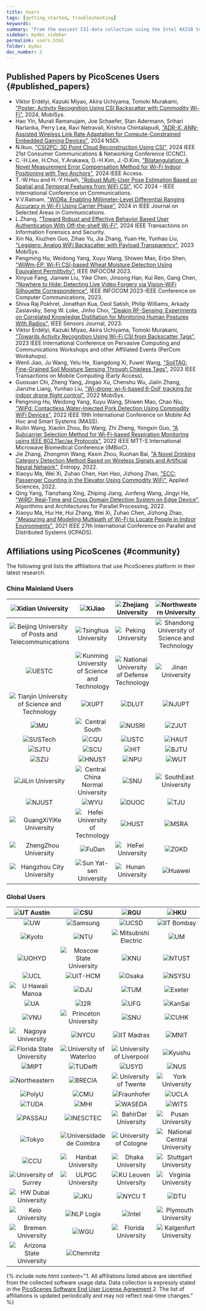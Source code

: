```yaml
---
title: Users
tags: [getting_started, troubleshooting]
keywords:
summary: "From the easiest CSI-data collection using the Intel AX210 to the SDR-based 802.11be multi-user (MU) experiments, PicoScenes is powering the next wave of the Wi-Fi ISAC research."
sidebar: mydoc_sidebar
permalink: users.html
folder: mydoc
doc_number: 2
---
```


## Published Papers by PicoScenes Users {#published_papers}

- Viktor Erdélyi, Kazuki Miyao, Akira Uchiyama, Tomoki Murakami, ["Poster: Activity Recognition Using CSI Backscatter with Commodity Wi-Fi"](https://dl.acm.org/doi/abs/10.1145/3643832.3661396), 2024, MobiSys.
- Hao Yin, Murali Ramanujam, Joe Schaefer, Stan Adermann, Srihari Narlanka, Perry Lea, Ravi Netravali, Krishna Chintalapudi, ["ADR-X: ANN-Assisted Wireless Link Rate Adaptation for Compute-Constrained Embedded Gaming Devices"](https://www.usenix.org/conference/nsdi24/presentation/yin), 2024 NSDI.
- N.Ikuo, ["CSI2PC: 3D Point Cloud Reconstruction Using CSI"](https://ieeexplore.ieee.org/abstract/document/10454882), 2024 IEEE 21st Consumer Communications & Networking Conference (CCNC).
- C.-H.Lee, H.Choi, Y.Arakawa, D.-H.Kim, J.-D.Kim, ["Bilatangulation: A Novel Measurement Error Compensation Method for Wi-Fi Indoor Positioning with Two Anchors"](https://ieeexplore.ieee.org/abstract/document/10643056), 2024 IEEE Access.
- T.-W.Hsu and H.-Y.Hsieh, ["Robust Multi-User Pose Estimation Based on Spatial and Temporal Features from WiFi CSI"](https://ieeexplore.ieee.org/abstract/document/10623053), ICC 2024 - IEEE International Conference on Communications.
- V.V.Ratnam, ["WiDRa: Enabling Millimeter-Level Differential Ranging Accuracy in Wi-Fi Using Carrier Phase"](https://ieeexplore.ieee.org/abstract/document/10556775), 2024 in IEEE Journal on Selected Areas in Communications.
- L.Zhang, ["Toward Robust and Effective Behavior Based User Authentication With Off-the-shelf Wi-Fi"](https://ieeexplore.ieee.org/abstract/document/10597619), 2024 IEEE Transactions on Information Forensics and Security.
- Xin Na, Xiuzhen Guo, Zihao Yu, Jia Zhang, Yuan He, Yunhao Liu, ["Leggiero: Analog WiFi Backscatter with Payload Transparency"](https://dl.acm.org/doi/abs/10.1145/3581791.3596835), 2023 MobiSys.
- Pengming Hu, Weidong Yang, Xuyu Wang, Shiwen Mao, Erbo Shen, ["WiWm-EP: Wi-Fi CSI-based Wheat Moisture Detection Using Equivalent Permittivity"](https://ieeexplore.ieee.org/abstract/document/10225988), IEEE INFOCOM 2023.
- Xinyue Fang, Jianwei Liu, Yike Chen, Jinsong Han, Kui Ren, Gang Chen, ["Nowhere to Hide: Detecting Live Video Forgery via Vision-WiFi Silhouette Correspondence"](https://ieeexplore.ieee.org/abstract/document/10228947), IEEE INFOCOM 2023-IEEE Conference on Computer Communications, 2023.
- Shiva Raj Pokhrel, Jonathan Kua, Deol Satish, Philip Williams, Arkady Zaslavsky, Seng W. Loke, Jinho Choi, ["Deakin RF-Sensing: Experiments on Correlated Knowledge Distillation for Monitoring Human Postures With Radios"](https://ieeexplore.ieee.org/abstract/document/10271124), IEEE Sensors Journal, 2023.
- Viktor Erdélyi, Kazuki Miyao, Akira Uchiyama, Tomoki Murakami, ["Towards Activity Recognition Using Wi-Fi CSI from Backscatter Tags"](https://ieeexplore.ieee.org/abstract/document/10150323), 2023 IEEE International Conference on Pervasive Computing and Communications Workshops and other Affiliated Events (PerCom Workshops).
- Wenli Jiao, Ju Wang, Yelu He, Xiangdong Xi, Fuwei Wang, ["SoilTAG: Fine-Grained Soil Moisture Sensing Through Chipless Tags"](https://ieeexplore.ieee.org/abstract/document/10061277), 2023 IEEE Transactions on Mobile Computing (Early Access).
- Guoxuan Chi, Zheng Yang, Jingao Xu, Chenshu Wu, Jialin Zhang, Jianzhe Liang, Yunhao Liu, ["Wi-drone: wi-fi-based 6-DoF tracking for indoor drone flight control"](https://dl.acm.org/doi/abs/10.1145/3498361.3538936), 2022 MobiSys.
- Pengming Hu, Weidong Yang, Xuyu Wang, Shiwen Mao, Chao Niu, ["WiPd: Contactless Water-Injected Pork Detection Using Commodity WiFi Devices"](https://ieeexplore.ieee.org/abstract/document/9973501), 2022 IEEE 19th International Conference on Mobile Ad Hoc and Smart Systems (MASS).
- Ruilin Wang, Xiaolin Zhou, Bo Wang, Zhi Zheng, Yongxin Guo, ["A Subcarrier Selection Method for Wi-Fi-based Respiration Monitoring using IEEE 802.11ac/ax Protocols"](https://ieeexplore.ieee.org/abstract/document/9790274), 2022 IEEE MTT-S International Microwave Biomedical Conference (IMBioC).
- Jie Zhang, Zhongmin Wang, Kexin Zhou, Ruohan Bai, ["A Novel Drinking Category Detection Method Based on Wireless Signals and Artificial Neural Network"](https://www.htmlpi.com/1099-4300/24/11/1700), Entropy, 2022.
- Xiaoyu Ma, Wei Xi, Zuhao Chen, Han Hao, Jizhong Zhao, ["ECC: Passenger Counting in the Elevator Using Commodity WiFi"](https://www.htmlpi.com/2076-3417/12/14/7321), Applied Sciences, 2022.
- Qing Yang, Tianzhang Xing, Zhiping Jiang, Junfeng Wang, Jingyi He, ["WiRD: Real-Time and Cross Domain Detection System on Edge Device"](https://link.springer.com/chapter/10.1007/978-3-030-95388-1_23), Algorithms and Architectures for Parallel Processing, 2022.
- Xiaoyu Ma, Hui He, Hui Zhang, Wei Xi, Zuhao Chen, Jizhong Zhao, ["Measuring and Modeling Multipath of Wi-Fi to Locate People in Indoor Environments"](https://ieeexplore.ieee.org/abstract/document/9763705), 2021 IEEE 27th International Conference on Parallel and Distributed Systems (ICPADS).

## Affiliations using PicoScenes {#community}

The following grid lists the affiliations that use PicoScenes platform in their latest research.

### China Mainland Users

| ![Xidian University](/images/logos/Xidian_University.png) | ![XiJiao](/images/logos/XiJiao.png) | ![Zhejiang University](/images/logos/Zhejiang_University.png) | ![Northwestern University](/images/logos/Northwestern_University.png) |
|:--:|:--:|:--:|:--:|
| ![Beijing University of Posts and Telecommunications](/images/logos/Beijing_University_of_Posts_and_Telecommunications.png) | ![Tsinghua University](/images/logos/Tsinghua_University.png) | ![Peking University](/images/logos/Peking_University.png) | ![Shandong University of Science and Technology](/images/logos/Shandong_University_of_Science_and_Technology.png) |
| ![UESTC](/images/logos/uestc.jpg) | ![Kunming University of Science and Technology](/images/logos/Kunming_University_of_Science_and_Technology.jfif) | ![National University of Defense Technology](/images/logos/National_University_of_Defense_Technology.png) | ![Jinan University](/images/logos/Jinan_University.png) |
| ![Tianjin University of Science and Technology](/images/logos/Tianjin_University_of_Science_and_Technology.png) | ![XUPT](/images/logos/XUPT.png) | ![DLUT](/images/logos/dlut.jpg) | ![NJUPT](/images/logos/NJUPT.jpg) |
| ![IMU](/images/logos/IMU.png) | ![Central South](/images/logos/Central_South.png) | ![NUSRI](/images/logos/NUSRI.png) | ![ZJUT](/images/logos/ZJUT.png) |
| ![SUSTech](/images/logos/SUSTech.jpg) | ![CQU](/images/logos/CQU.jpg) | ![USTC](/images/logos/USTC.png) | ![HAUT](/images/logos/HAUT.png) |
| ![SJTU](/images/logos/SJTU.png) | ![SCU](/images/logos/SCU.png) | ![HIT](/images/logos/HIT.png) | ![BJTU](/images/logos/BJTU.png) |
| ![SZU](/images/logos/SZU.jpg) | ![HNUST](/images/logos/HNUST.jpg) | ![NPU](/images/logos/NPU.jpg) | ![WUT](/images/logos/WUT.jpg) |
| ![JiLin University](/images/logos/JiLin_University.jpg) | ![Central China Normal University](/images/logos/Central_China_Normal_University.jpeg) | ![SNU](/images/logos/SNU.jpg) | ![SouthEast University](/images/logos/SouthEast_University.png) |
| ![NJUST](/images/logos/NJUST.png) | ![WYU](/images/logos/wyu.png) | ![OUOC](/images/logos/OUOC.jpg) | ![TJU](/images/logos/TJU.png) |
| ![GuangXiYiKe University](/images/logos/GuangXiYiKe_University.png) | ![Hefei University of Technology](/images/logos/Hefei_University_of_Technology.png) | ![HUST](/images/logos/HUST.png) | ![MSRA](/images/logos/MSRA.png) |
| ![ZhengZhou University](/images/logos/ZhengZhouUniversity.png) | ![FuDan](/images/logos/FuDan.png) | ![HeFei University](/images/logos/HeFei_University.png) | ![ZGKD](/images/logos/ZGKD.png) |
| ![Hangzhou City University](/images/logos/Hangzhou_City_University.png) | ![Sun Yat-sen University](/images/logos/Sun_Yat_sen_University.png) | ![Hunan University](/images/logos/Hunan_University.png) | ![Huawei](/images/logos/huawei.png) |

### Global Users

| ![UT Austin](/images/logos/UT_Austin.png) | ![CSU](/images/logos/CSU.png) | ![RGU](/images/logos/RGU.png) | ![HKU](/images/logos/HKU.png) |
|:--:|:--:|:--:|:--:|
| ![UW](/images/logos/UW.png) | ![Samsung](/images/logos/Samsung.png) | ![UCSD](/images/logos/UCSD.png) | ![IIT Bombay](/images/logos/IIT.Bombay.png) |
| ![Kyoto](/images/logos/Kyoto.png) | ![NTU](/images/logos/NTU.png) | ![Mitsubishi Electric](/images/logos/Mitsubishi_Electric.png) | ![UM](/images/logos/UM.png) |
| ![UOHYD](/images/logos/UOHYD.png) | ![Moscow State University](/images/logos/Moscow_State_University.png) | ![KNU](/images/logos/KNU.png) | ![NTUST](/images/logos/NTUST.png) |
| ![UCL](/images/logos/UCL.png) | ![UIT-HCM](/images/logos/UIT-HCM.jpg) | ![Osaka](/images/logos/Osaka.jpg) | ![NSYSU](/images/logos/NSYSU.png) |
| ![U Hawaii Manoa](/images/logos/U_Hawaii_Manoa.png) | ![DJU](/images/logos/DJU.jpg) | ![TUM](/images/logos/TUM.jpg) | ![Exeter](/images/logos/exeter.png) |
| ![UA](/images/logos/UA.png) | ![I2R](/images/logos/I2R.png) | ![UFG](/images/logos/UFG.png) | ![KanSai](/images/logos/KanSai.jpg) |
| ![VNU](/images/logos/VNU.jpg) | ![Princeton University](/images/logos/PrincetonUniversity.png) | ![SNU](/images/logos/SNU.png) | ![CUHK](/images/logos/CUHK.jpg) |
| ![Nagoya University](/images/logos/Nagoya_University.jpg) | ![NYCU](/images/logos/NYCU.png) | ![IIT Madras](/images/logos/IIT_Madras.png) | ![MNIT](/images/logos/MNIT.png) |
| ![Florida State University](/images/logos/florida_state_university.png) | ![University of Waterloo](/images/logos/University_of_Waterloo.jpg) | ![University of Liverpool](/images/logos/University_of_Liverpool.png) | ![Kyushu](/images/logos/kyushu.png) |
| ![MIPT](/images/logos/MIPT.png) | ![TUDelft](/images/logos/TUDelft.png) | ![USYD](/images/logos/USYD.png) | ![NUS](/images/logos/NUS.jpg) |
| ![Northeastern](/images/logos/Northeastern.png) | ![BRECIA](/images/logos/BRECIA.png) | ![University of Twente](/images/logos/University_of_Twente.png) | ![York University](/images/logos/York_University.png) |
| ![PolyU](/images/logos/PolyU.png) | ![CMU](/images/logos/CMU.png) | ![Fraunhofer](/images/logos/Fraunhofer.png) | ![UCLA](/images/logos/UCLA.png) |
| ![TUDA](/images/logos/TUDA.png) | ![MHI](/images/logos/MHI.png) | ![WASEDA](/images/logos/WASEDA.png) | ![WITS](/images/logos/WITS.png) |
| ![PASSAU](/images/logos/PASSAU.png) | ![INESCTEC](/images/logos/INESCTEC.png) | ![BahirDar University](/images/logos/BahirDar_University.png) | ![Pusan University](/images/logos/PusanUniversity.png) |
| ![Tokyo](/images/logos/Tokyo.png) | ![Universidade de Coimbra](/images/logos/Universidade_de_Coimbra.png) | ![University of Cologne](/images/logos/University_of_Cologne.png) | ![National Central University](/images/logos/National_Central_University.png) |
| ![CCU](/images/logos/CCU.png) | ![Hanbat University](/images/logos/Hanbat_University.png) | ![Dhaka University](/images/logos/Dhaka_University.png) | ![Stuttgart University](/images/logos/Stuttgart_University.png) |
| ![University of Surrey](/images/logos/university_surrey.png) | ![ULPGC University](/images/logos/ULPGC_University.png) | ![KU Leuven University](/images/logos/KU_Leuven_University.png) | ![Virginia University](/images/logos/Virginia_University.png) |
| ![HW Dubai University](/images/logos/HW_Dubai_University.png) | ![JKU](/images/logos/JKU.png) | ![NYCU T](/images/logos/NYCU_T.png) | ![DTU](/images/logos/DTU.png) |
| ![Keio University](/images/logos/Keio_University.png) | ![NLP Logix](/images/logos/NLP_Logix.png) | ![Intel](/images/logos/Intel.png) | ![Plymouth University](/images/logos/Plymouth_University.png) |
| ![Bremen University](/images/logos/Bremen_University.png) | ![WGU](/images/logos/WGU.png) | ![Florida University](/images/logos/Florida_University.png) | ![Kalgenfurt University](/images/logos/Kalgenfurt_University.png) |
| ![Arizona State University](/images/logos/Arizona_State_University.png) | ![Chemnitz](/images/logos/Chemnitz.png) | | |

{% include note.html content="1. All affiliations listed above are identified from the collected software usage data. Data collection is expressly stated in the [PicoScenes Software End User License Agreement](eula.html).2. The list of affiliations is updated periodically and may not reflect real-time changes." %}
